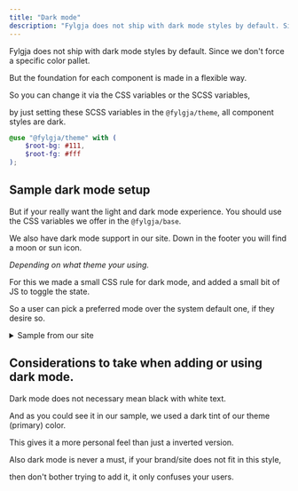 ```yaml
---
title: "Dark mode"
description: "Fylgja does not ship with dark mode styles by default. Since we don't force a specific color pallet."
---
```


Fylgja does not ship with dark mode styles by default.
Since we don't force a specific color pallet.

But the foundation for each component is made in a flexible way.

So you can change it via the CSS variables or the SCSS variables, 

by just setting these SCSS variables in the `@fylgja/theme`, all component styles are dark.

```scss
@use "@fylgja/theme" with (
    $root-bg: #111,
    $root-fg: #fff
);
```

## Sample dark mode setup

But if your really want the light and dark mode experience.
You should use the CSS variables we offer in the `@fylgja/base`.

We also have dark mode support in our site.
Down in the footer you will find a moon or sun icon.

_Depending on what theme your using._

For this we made a small CSS rule for dark mode,
and added a small bit of JS to toggle the state.

So a user can pick a preferred mode over the system default one,
if they desire so.

<details class="faq-panel"><summary>Sample from our site</summary>

```scss
// _color-scheme.scss
@mixin dark-mode {
    --color-scheme: dark;
    --color-bg: #{color.change($color-theme, $lightness: 8%)};
    --color-text: #fff;
    --color-text-alt: #{color.change(#fff, $alpha: 0.8)};
    --color-text-muted: #{color.change(#fff, $alpha: 0.67)};
    --code-bg: #{color.change($color-theme, $lightness: 16%)};
    --code-color: #fff;
    --btn-focus-bg: #{color.change(#fff, $alpha: 0.1)};
    --btn-active-bg: #{color.change(#fff, $alpha: 0.2)};
    --divide-color: #{color.change(#fff, $alpha: 0.2)};
    ...
}

@media (prefers-color-scheme: dark) {
    :root:not([data-theme]) {
        @include dark-mode;
    }
}

:root[data-theme="dark"] {
    @include dark-mode;
}
```

```js
const root = document.documentElement;
let theme = "";

// Check for dark mode preference at the OS level
const prefersDarkScheme = window.matchMedia("(prefers-color-scheme: dark)").matches;
const currentTheme = localStorage.getItem("theme");

if (currentTheme) {
    root.setAttribute("data-theme", currentTheme);
}

function toggleColorScheme(e) {
    if (!e.target.closest("[data-toggle-color-scheme]")) return;
    if (root.getAttribute("data-theme")) {
        theme = root.getAttribute("data-theme") === "dark" ? "light" : "dark";
    } else {
        theme = prefersDarkScheme ? "light" : "dark";
    }
    root.setAttribute("data-theme", theme);
    localStorage.setItem("theme", theme);
}

document.addEventListener("click", (event) => {
    toggleColorScheme(event);
});
```

</details>

## Considerations to take when adding or using dark mode.

Dark mode does not necessary mean black with white text.

And as you could see it in our sample,
we used a dark tint of our theme (primary) color.

This gives it a more personal feel than just a inverted version.

Also dark mode is never a must, if your brand/site does not fit in this style,

then don't bother trying to add it, it only confuses your users.
